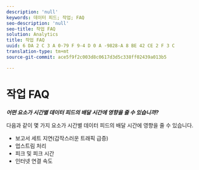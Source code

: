 ```yaml
---
description: 'null'
keywords: 데이터 피드; 작업; FAQ
seo-description: 'null'
seo-title: 작업 FAQ
solution: Analytics
title: 작업 FAQ
uuid: 6 DA 2 C 3 A 0-79 F 9-4 D 0 A -9828-A 8 BE 42 CE 2 F 3 C
translation-type: tm+mt
source-git-commit: ace5f9f2c003d8c0617d3d5c338ff02439a013b5

---
```



# 작업 FAQ

***어떤 요소가 시간별 데이터 피드의 배달 시간에 영향을 줄 수 있습니까?***

다음과 같이 몇 가지 요소가 시간별 데이터 피드의 배달 시간에 영향을 줄 수 있습니다.

* 보고서 세트 지연(갑작스러운 트래픽 급증)
* 업스트림 처리
* 피크 및 피크 시간
* 인터넷 연결 속도
